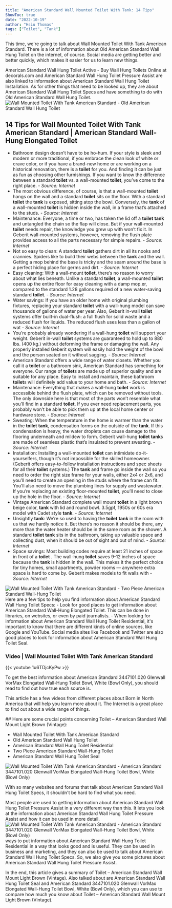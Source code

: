 ```yaml
---
title: "American Standard Wall Mounted Toilet With Tank: 14 Tips"
ShowToc: true 
date: "2022-10-19"
author: "Hsiu Thomas" 
tags: ["Toilet", "Tank"]
---
```


	
This time, we're going to talk about Wall Mounted Toilet With Tank American Standard. There is a lot of information about Old American Standard Wall Hung Toilet on the internet, of course. Social media are getting better and better quickly, which makes it easier for us to learn new things.

American Standard Wall Hung Toilet Active - Buy Wall Hung Toilets Online at decorals.com and American Standard Wall Hung Toilet Pressure Assist are also linked to information about American Standard Wall Hung Toilet Installation. As for other things that need to be looked up, they are about American Standard Wall Hung Toilet Specs and have something to do with Old American Standard Wall Hung Toilet.
<img loading="lazy" src="https://terrylove.com/wc/as/glenwall_instruction_1.jpg" onerror="this.onerror=null;this.src='https://blogger.googleusercontent.com/img/a/AVvXsEhe7F7TRXHtjiKvHb5vS7DmnxvpHiDyoYyYvm1nHB3Qp2_w3BnM6A2eq4v7FYxCC9bfZt3a9vIMtAYEKUiaDQbHMg-ViyGmRIj39MLp0bGFfgfYw1Dc9q_H-T0wiTm3l0Uq42dETrN9eC8aGJ9_IORZsxST1AcLR7np1koOfcc7tnHa4S8Mwz_xD9d0=s16000';" alt="Wall Mounted Toilet With Tank American Standard - Old American Standard Wall Hung Toilet" >

## 14 Tips for Wall Mounted Toilet With Tank American Standard | American Standard Wall-Hung Elongated Toilet
-   Bathroom design doesn’t have to be ho-hum. If your style is sleek and modern or more traditional, if you embrace the clean look of white or crave color, or if you have a brand-new home or are working on a historical renovation, there is a **toilet** for you. And finding it can be just as fun as choosing other furnishings. If you want to know the difference between a standard **toilet** vs. a wall-mounted **toilet**, you’ve come to the right place. - <cite>Source: Internet</cite>
-   The most obvious difference, of course, is that a wall-mounted **toilet** hangs on the wall and a standard **toilet** sits on the floor. With a standard **toilet** the **tank** is exposed, sitting atop the bowl. Conversely, the **tank** of a wall-mounted **toilet** is hidden inside the wall, in a frame that’s attached to the studs. - <cite>Source: Internet</cite>
-   Maintenance: Everyone, a time or two, has taken the lid off a **toilet** **tank** and untangled the chain so the flap will close. But if your wall-mounted **toilet** needs repair, the knowledge you grew up with won’t fix it. In Geberit wall-mounted systems, however, removing the flush plate provides access to all the parts necessary for simple repairs. - <cite>Source: Internet</cite>
-   Not so easy to clean: A standard **toilet** gathers dirt in all its nooks and crannies. Spiders like to build their webs between the **tank** and the wall. Getting a mop behind the base is tricky and the seam around the base is a perfect hiding place for germs and dirt. - <cite>Source: Internet</cite>
-   Easy cleaning: With a wall-mount **toilet**, there’s no reason to worry about what lies beneath. Unlike a standard **toilet**, a wall-mounted **toilet** opens up the entire floor for easy cleaning with a damp mop.er, compared to the standard 1.28 gallons required of a new water-saving standard **toilet**. - <cite>Source: Internet</cite>
-   Water savings: If you have an older home with original plumbing fixtures, replacing your standard **toilet** with a wall-hung model can save thousands of gallons of water per year. Also, Geberit in-wall **toilet** systems offer built-in dual-flush: a full flush for solid waste and a reduced flush for liquids. The reduced flush uses less than a gallon of wat - <cite>Source: Internet</cite>
-   You’re probably already wondering if a wall-hung **toilet** will support your weight. Geberit in-wall **toilet** systems are guaranteed to hold up to 880 lbs. (400 kg.) without deforming the frame or damaging the wall. Any properly installed Geberit system will easily hold the weight of the bowl and the person seated on it without sagging. - <cite>Source: Internet</cite>
-   American Standard offers a wide range of water closets. Whether you call it a **toilet** or a bathroom sink, American Standard has something for everyone. Our range of **toilet**s are made up of superior quality and are suitable for any place. Easy to install and maintain, these bathroom **toilet**s will definitely add value to your home and bath. - <cite>Source: Internet</cite>
-   Maintenance: Everything that makes a wall-hung **toilet** work is accessible behind the flush plate, which can be removed without tools. The only downside here is that most of the parts won’t resemble what you’ll find in a standard **toilet**. If you ever need replacement parts, you probably won’t be able to pick them up at the local home center or hardware store. - <cite>Source: Internet</cite>
-   Sweating: When the temperature in the home is warmer than the water in the **toilet** **tank**, condensation forms on the outside of the **tank**. If this condensation is heavy, the water droplets can cause damage to the flooring underneath and mildew to form. Geberit wall-hung **toilet** **tank**s are made of seamless plastic that’s insulated to prevent sweating. - <cite>Source: Internet</cite>
-   Installation: Installing a wall-mounted **toilet** can intimidate do-it-yourselfers, though it’s not impossible for the skilled homeowner. (Geberit offers easy-to-follow installation instructions and spec sheets for all their **toilet** systems.) The **tank** and frame go inside the wall so you need to order the right size frame for your walls, either 2x4 or 2x6, and you’ll need to create an opening in the studs where the frame can fit. You’ll also need to move the plumbing lines for supply and wastewater. If you’re replacing an existing floor-mounted **toilet**, you’ll need to close up the hole in the floor. - <cite>Source: Internet</cite>
-   Vintage American Standard complete wall mount **toilet** in a light brown beige color, **tank** with lid and round bowl. 3.5gpf, 1950s or 60s era model with Cadet style **tank**. - <cite>Source: Internet</cite>
-   Unsightly **tank**: We’re so used to having the **toilet** **tank** in the room with us that we hardly notice it. But there’s no reason it should be there, any more than the water heater should be in the same room as the shower. A standard **toilet** **tank** sits in the bathroom, taking up valuable space and collecting dust, when it should be out of sight and out of mind. - <cite>Source: Internet</cite>
-   Space savings: Most building codes require at least 21 inches of space in front of a **toilet** . The wall-hung **toilet** saves 9-12 inches of space because the **tank** is hidden in the wall. This makes it the perfect choice for tiny homes, small apartments, powder rooms — anywhere extra space is hard to come by. Geberit makes models to fit walls with - <cite>Source: Internet</cite>


<img loading="lazy" src="https://cdn.shopify.com/s/files/1/0212/5761/7472/products/Toilet_Case_300_Photo_ddb60a6e-afb6-457d-8ff3-4fa37f8b563f_1024x1024.jpg?v=1581379740" onerror="this.onerror=null;this.src='https://blogger.googleusercontent.com/img/a/AVvXsEhe7F7TRXHtjiKvHb5vS7DmnxvpHiDyoYyYvm1nHB3Qp2_w3BnM6A2eq4v7FYxCC9bfZt3a9vIMtAYEKUiaDQbHMg-ViyGmRIj39MLp0bGFfgfYw1Dc9q_H-T0wiTm3l0Uq42dETrN9eC8aGJ9_IORZsxST1AcLR7np1koOfcc7tnHa4S8Mwz_xD9d0=s16000';" alt="Wall Mounted Toilet With Tank American Standard - Two Piece American Standard Wall-Hung Toilet" >
Here are a few tips to help you find information about American Standard Wall Hung Toilet Specs:
- Look for good places to get information about American Standard Wall-Hung Elongated Toilet. This can be done in libraries, on websites, or even by paid journalists.
- When looking for information about American Standard Wall Hung Toilet Residential, it's important to know that there are different kinds of online sources, like Google and YouTube. Social media sites like Facebook and Twitter are also good places to look for information about American Standard Wall Hung Toilet Seal.

### Video | Wall Mounted Toilet With Tank American Standard
{{< youtube 1u6TDjcKyPw >}} 

To get the best information about American Standard 3447101.020 Glenwall VorMax Elongated Wall-Hung Toilet Bowl, White (Bowl Only), you should read to find out how true each source is.

This article has a few videos from different places about Born in North America that will help you learn more about it. The Internet is a great place to find out about a wide range of things.
<script async="async" data-cfasync="false" src="//normallydemandedalter.com/fe63df3c5408708b15d8dc3d9b206b31/invoke.js"></script>
<div id="container-fe63df3c5408708b15d8dc3d9b206b31"></div>
## Here are some crucial points concerning Toilet – American Standard Wall Mount Light Brown (Vintage):

- Wall Mounted Toilet With Tank American Standard
- Old American Standard Wall Hung Toilet
- American Standard Wall Hung Toilet Residential
- Two Piece American Standard Wall-Hung Toilet
- American Standard Wall Hung Toilet Seal

 <img loading="lazy" src="https://sc01.alicdn.com/kf/HTB1zZEaRXXXXXbyXVXXq6xXFXXX8/230656156/HTB1zZEaRXXXXXbyXVXXq6xXFXXX8.jpg" onerror="this.onerror=null;this.src='https://blogger.googleusercontent.com/img/a/AVvXsEhe7F7TRXHtjiKvHb5vS7DmnxvpHiDyoYyYvm1nHB3Qp2_w3BnM6A2eq4v7FYxCC9bfZt3a9vIMtAYEKUiaDQbHMg-ViyGmRIj39MLp0bGFfgfYw1Dc9q_H-T0wiTm3l0Uq42dETrN9eC8aGJ9_IORZsxST1AcLR7np1koOfcc7tnHa4S8Mwz_xD9d0=s16000';" alt="Wall Mounted Toilet With Tank American Standard - American Standard 3447101.020 Glenwall VorMax Elongated Wall-Hung Toilet Bowl, White (Bowl Only)" >

With so many websites and forums that talk about American Standard Wall Hung Toilet Specs, it shouldn't be hard to find what you need.

Most people are used to getting information about American Standard Wall Hung Toilet Pressure Assist in a very different way than this. It lets you look at the information about American Standard Wall Hung Toilet Pressure Assist and how it can be used in more detail.
<img loading="lazy" src="https://static.grainger.com/rp/s/is/image/Grainger/22UR74_AW01?hei=536&wid=536" onerror="this.onerror=null;this.src='https://blogger.googleusercontent.com/img/a/AVvXsEhe7F7TRXHtjiKvHb5vS7DmnxvpHiDyoYyYvm1nHB3Qp2_w3BnM6A2eq4v7FYxCC9bfZt3a9vIMtAYEKUiaDQbHMg-ViyGmRIj39MLp0bGFfgfYw1Dc9q_H-T0wiTm3l0Uq42dETrN9eC8aGJ9_IORZsxST1AcLR7np1koOfcc7tnHa4S8Mwz_xD9d0=s16000';" alt="Wall Mounted Toilet With Tank American Standard - American Standard 3447101.020 Glenwall VorMax Elongated Wall-Hung Toilet Bowl, White (Bowl Only)" >
ways to put information about American Standard Wall Hung Toilet Residential in a way that looks good and is useful. They can be used in business and marketing, and they can also be used to talk about American Standard Wall Hung Toilet Specs. So, we also give you some pictures about American Standard Wall Hung Toilet Pressure Assist.

In the end, this article gives a summary of Toilet – American Standard Wall Mount Light Brown (Vintage). Also talked about are American Standard Wall Hung Toilet Seal and American Standard 3447101.020 Glenwall VorMax Elongated Wall-Hung Toilet Bowl, White (Bowl Only), which you can use to compare how much you know about Toilet – American Standard Wall Mount Light Brown (Vintage).
	
	

